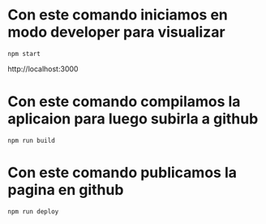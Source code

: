 # Con este comando iniciamos en modo developer para visualizar
`npm start`

http://localhost:3000

# Con este comando compilamos la aplicaion para luego subirla a github
`npm run build`

# Con este comando publicamos la pagina en github
`npm run deploy`
